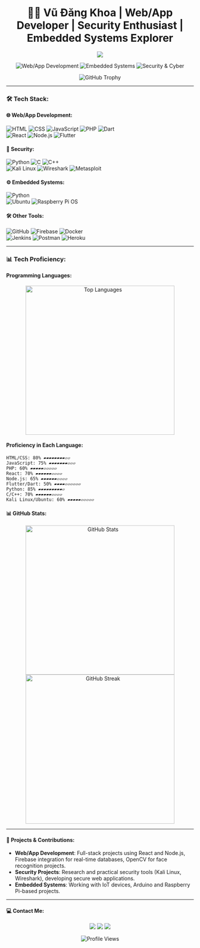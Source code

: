 <h1 align="center">👨‍💻 Vũ Đăng Khoa | Web/App Developer | Security Enthusiast | Embedded Systems Explorer</h1>

<p align="center">
  <img src="https://readme-typing-svg.herokuapp.com?font=Fira+Code&size=22&pause=1000&color=36D9E0&center=true&vCenter=true&width=600&lines=Welcome+to+my+GitHub+Profile!;Web+%26+App+Development;Security+%26+Cyber+Enthusiast;Embedded+Systems+Explorer;Open+Source+Contributor">
</p>

<p align="center">
  <img src="https://img.shields.io/badge/Web%2FApp-Development-%2300A86B?style=for-the-badge&logo=react&logoColor=white" alt="Web/App Development" />
  <img src="https://img.shields.io/badge/Embedded-Systems-%234B0082?style=for-the-badge&logo=raspberry-pi&logoColor=white" alt="Embedded Systems" />
  <img src="https://img.shields.io/badge/Security-Cyber-%23FF6347?style=for-the-badge&logo=kali-linux&logoColor=white" alt="Security & Cyber" />
</p>

<p align="center">
  <img src="https://github-profile-trophy.vercel.app/?username=Vudangkhoa0910&theme=monokai&no-frame=true&margin-w=15&row=1&column=6" alt="GitHub Trophy" />
</p>


---

### 🛠 Tech Stack:

#### 🌐 Web/App Development:
<p align="left">
  <img src="https://img.shields.io/badge/HTML-E34F26?style=for-the-badge&logo=html5&logoColor=white" alt="HTML">
  <img src="https://img.shields.io/badge/CSS-1572B6?style=for-the-badge&logo=css3&logoColor=white" alt="CSS">
  <img src="https://img.shields.io/badge/JavaScript-F7DF1E?style=for-the-badge&logo=javascript&logoColor=black" alt="JavaScript">
  <img src="https://img.shields.io/badge/PHP-777BB4?style=for-the-badge&logo=php&logoColor=white" alt="PHP">
  <img src="https://img.shields.io/badge/Dart-0175C2?style=for-the-badge&logo=dart&logoColor=white" alt="Dart">
  <br>
  <img src="https://img.shields.io/badge/React-61DAFB?style=for-the-badge&logo=react&logoColor=black" alt="React">
  <img src="https://img.shields.io/badge/Node.js-339933?style=for-the-badge&logo=node.js&logoColor=white" alt="Node.js">
  <img src="https://img.shields.io/badge/Flutter-02569B?style=for-the-badge&logo=flutter&logoColor=white" alt="Flutter">
</p>

#### 🔐 Security:
<p align="left">
  <img src="https://img.shields.io/badge/Python-3776AB?style=for-the-badge&logo=python&logoColor=white" alt="Python">
  <img src="https://img.shields.io/badge/C-00599C?style=for-the-badge&logo=c&logoColor=white" alt="C">
  <img src="https://img.shields.io/badge/C++-00599C?style=for-the-badge&logo=c%2B%2B&logoColor=white" alt="C++">
  <br>
  <img src="https://img.shields.io/badge/Kali_Linux-557C94?style=for-the-badge&logo=kali-linux&logoColor=white" alt="Kali Linux">
  <img src="https://img.shields.io/badge/Wireshark-1679A7?style=for-the-badge&logo=wireshark&logoColor=white" alt="Wireshark">
  <img src="https://img.shields.io/badge/Metasploit-186C37?style=for-the-badge&logo=metasploit&logoColor=white" alt="Metasploit">
</p>

#### ⚙️ Embedded Systems:
<p align="left">
  <img src="https://img.shields.io/badge/Python-3776AB?style=for-the-badge&logo=python&logoColor=white" alt="Python">
  <br>
  <img src="https://img.shields.io/badge/Ubuntu-E95420?style=for-the-badge&logo=ubuntu&logoColor=white" alt="Ubuntu">
  <img src="https://img.shields.io/badge/Raspberry_Pi-A22846?style=for-the-badge&logo=raspberry-pi&logoColor=white" alt="Raspberry Pi OS">
</p>

#### 🛠 Other Tools:
<p align="left">
  <img src="https://img.shields.io/badge/GitHub-181717?style=for-the-badge&logo=github&logoColor=white" alt="GitHub">
  <img src="https://img.shields.io/badge/Firebase-FFCA28?style=for-the-badge&logo=firebase&logoColor=black" alt="Firebase">
  <img src="https://img.shields.io/badge/Docker-2496ED?style=for-the-badge&logo=docker&logoColor=white" alt="Docker">
  <br>
  <img src="https://img.shields.io/badge/Jenkins-D24939?style=for-the-badge&logo=jenkins&logoColor=white" alt="Jenkins">
  <img src="https://img.shields.io/badge/Postman-FF6C37?style=for-the-badge&logo=postman&logoColor=white" alt="Postman">
  <img src="https://img.shields.io/badge/Heroku-430098?style=for-the-badge&logo=heroku&logoColor=white" alt="Heroku">
</p>

---

### 📊 Tech Proficiency:
#### Programming Languages:
<p align="center">
  <img src="https://github-readme-stats.vercel.app/api/top-langs/?username=Vudangkhoa0910&layout=compact&theme=tokyonight&hide_border=true" alt="Top Languages" width="400">
</p>

#### Proficiency in Each Language:
```text
HTML/CSS: 80% ▰▰▰▰▰▰▰▰▱▱
JavaScript: 75% ▰▰▰▰▰▰▰▱▱▱
PHP: 60% ▰▰▰▰▰▱▱▱▱▱
React: 70% ▰▰▰▰▰▰▱▱▱▱
Node.js: 65% ▰▰▰▰▰▰▱▱▱▱
Flutter/Dart: 50% ▰▰▰▰▱▱▱▱▱▱
Python: 85% ▰▰▰▰▰▰▰▰▰▱
C/C++: 70% ▰▰▰▰▰▰▱▱▱▱
Kali Linux/Ubuntu: 60% ▰▰▰▰▰▱▱▱▱▱
```

#### 📊 GitHub Stats:
<p align="center">
  <img width="400px" src="https://github-readme-stats.vercel.app/api?username=Vudangkhoa0910&show_icons=true&theme=tokyonight&hide_border=true" alt="GitHub Stats">
  <img width="400px" src="https://github-readme-streak-stats.herokuapp.com?user=Vudangkhoa0910&theme=tokyonight&hide_border=true" alt="GitHub Streak">
</p>

---

#### 🚀 Projects & Contributions:
- **Web/App Development**: Full-stack projects using React and Node.js, Firebase integration for real-time databases, OpenCV for face recognition projects.
- **Security Projects**: Research and practical security tools (Kali Linux, Wireshark), developing secure web applications.
- **Embedded Systems**: Working with IoT devices, Arduino and Raspberry Pi-based projects.

---

#### 💻 Contact Me:
<p align="center">
  <a href="https://www.linkedin.com/in/vudangkhoa0910/"><img src="https://img.shields.io/badge/-LinkedIn-0A66C2?style=for-the-badge&logo=linkedin&logoColor=white"></a>
  <a href="mailto:vudangkhoa0910@example.com"><img src="https://img.shields.io/badge/-Email-D14836?style=for-the-badge&logo=gmail&logoColor=white"></a>
  <a href="https://github.com/Vudangkhoa0910"><img src="https://img.shields.io/badge/-GitHub-181717?style=for-the-badge&logo=github&logoColor=white"></a>
</p>

<p align="center">
  <img src="https://komarev.com/ghpvc/?username=Vudangkhoa0910&style=flat-square&color=blue" alt="Profile Views">
</p>

